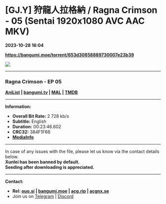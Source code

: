 # [GJ.Y] 狩龍人拉格納 / Ragna Crimson - 05 (Sentai 1920x1080 AVC AAC MKV)

**2023-10-28 16:04**

**https://bangumi.moe/torrent/653d30858889730007e23b39**

![](https://static.hidive.com/titles/RCR/512x288/ragna-crimson_RCR_01_005_512x288_00.jpg)

* * *

### **__Ragna Crimson__** - EP 05

**[AniList](https://anilist.co/anime/146493) | [bangumi.tv](https://bgm.tv/subject/374648) | [MAL](https://myanimelist.net/anime/51297) | [TMDB](https://www.themoviedb.org/tv/195459)**

* * *

**Information:**

*   **Overall Bit Rate:** 2 728 kb/s
*   **Subtitle:** English
*   **Duration:** 00:23:46.602
*   **CRC32:** 384F1F66
*   **[MediaInfo](https://rr1---nfo.raws.dev/%5BGJ.Y%5D%20Ragna%20Crimson%20-%2005%20%28Sentai%201920x1080%20AVC%20AAC%20MKV%29%20%5B384F1F66%5D.mkv.nfo)**

* * *

In case of any issues with the file, please let us know via the contact details below.  
**Xunlei has been banned by default.**  
**Seeding after downloading is appreciated.**

* * *

**Contact:**

*   **Rel: [ouo.si](https://ouo.si/user/BraveSail) | [bangumi.moe](https://bangumi.moe/search/63e4b7585fa12c0007949b88) | [acg.rip](https://acg.rip/user/5570) | [acgnx.se](https://share.acgnx.se/user-529-1.html)**
*   Join us on [Telegram](https://kirara-fantasia.moe/telegram) | [Discord](https://kirara-fantasia.moe/discord)